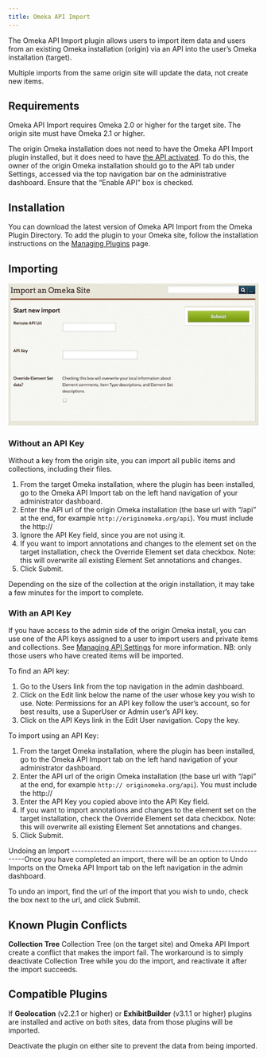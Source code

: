 ```yaml
---
title: Omeka API Import
---
```

The Omeka API Import plugin allows users to import item data and users from an existing Omeka installation (origin) via an API into the user’s Omeka installation (target). 

Multiple imports from the same origin site will update the data, not create new items.

Requirements 
---------------------------------------------------------------
Omeka API Import requires Omeka 2.0 or higher for the target site. The origin site must have Omeka 2.1 or higher.

The origin Omeka installation does not need to have the Omeka API Import plugin installed, but it does need to have [the API activated](../Managing_API_Settings.md). To do this, the owner of the origin Omeka installation should go to the API tab under Settings, accessed via the top navigation bar on the administrative dashboard. Ensure that the “Enable API” box is checked.

Installation 
---------------------------------------------------------------
You can download the latest version of Omeka API Import from the Omeka Plugin Directory. To add the plugin to your Omeka site, follow the installation instructions on the [Managing Plugins](../Managing_Plugins_2.md "Managing Plugins") page.

Importing 
-----------------------------------------------------------

![Beginning page for the importer](../doc_files/plugin_images/OApiImport.jpg)

### Without an API Key 

Without a key from the origin site, you can import all public items and collections, including their files.

1.  From the target Omeka installation, where the plugin has been installed, go to the Omeka API Import tab on the left hand navigation of your administrator dashboard.
2.  Enter the API url of the origin Omeka installation (the base url with “/api” at the end, for example `http://originomeka.org/api`). You must include the http://
3.  Ignore the API Key field, since you are not using it.
4.  If you want to import annotations and changes to the element set on the target installation, check the Override Element set data checkbox. Note: this will overwrite all existing Element Set annotations and changes.
5.  Click Submit.

Depending on the size of the collection at the origin installation, it may take a few minutes for the import to complete.

### With an API Key 

If you have access to the admin side of the origin Omeka install, you can use one of the API keys assigned to a user to import users and private items and collections. See [Managing API Settings](../Managing_API_Settings.md#API_Keys_and_Permissions)
for more information. NB: only those users who have created items will be imported.

To find an API key:
1.  Go to the Users link from the top navigation in the admin dashboard.
2.  Click on the Edit link below the name of the user whose key you wish to use. Note: Permissions for an API key follow the user’s account, so for best results, use a SuperUser or Admin user’s API key.
3.  Click on the API Keys link in the Edit User navigation. Copy the key.

To import using an API Key:

1.  From the target Omeka installation, where the plugin has been installed, go to the Omeka API Import tab on the left hand     navigation of your administrator dashboard.
2.  Enter the API url of the origin Omeka installation (the base url with “/api” at the end, for example `http:// originomeka.org/api`). You must include the http://
3.  Enter the API Key you copied above into the API Key field.
4.  If you want to import annotations and changes to the element set on the target installation, check the Override Element set data checkbox. Note: this will overwrite all existing Element Set annotations and changes.
5.  Click Submit.

Undoing an Import
---------------------------------------------------------------Once you have completed an import, there will be an option to Undo Imports on the Omeka API Import tab on the left navigation in the admin dashboard.

To undo an import, find the url of the import that you wish to undo, check the box next to the url, and click Submit.

Known Plugin Conflicts
--------------------------------------------------------------
**Collection Tree**
Collection Tree (on the target site) and Omeka API Import create a conflict that makes the import fail. The workaround is to simply deactivate Collection Tree while you do the import, and reactivate it after the import succeeds.

Compatible Plugins
-------------------------------------------------------

If **Geolocation** (v2.2.1 or higher) or **ExhibitBuilder** (v3.1.1 or higher) plugins are installed and active on both sites, data from those plugins will be imported.

Deactivate the plugin on either site to prevent the data from being imported.
